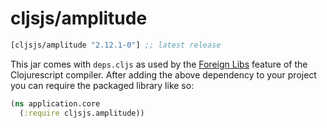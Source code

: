 # cljsjs/amplitude

[](dependency)
```clojure
[cljsjs/amplitude "2.12.1-0"] ;; latest release
```
[](/dependency)

This jar comes with `deps.cljs` as used by the [Foreign Libs][flibs] feature
of the Clojurescript compiler. After adding the above dependency to your project
you can require the packaged library like so:

```clojure
(ns application.core
  (:require cljsjs.amplitude))
```

[flibs]: https://github.com/clojure/clojurescript/wiki/Packaging-Foreign-Dependencies
